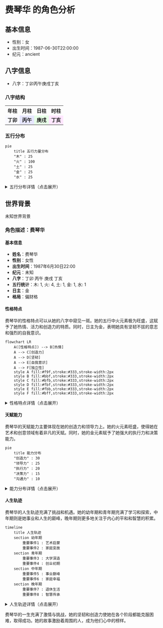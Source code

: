 # 费琴华 的角色分析

## 基本信息
- 性别：女
- 出生时间：1987-06-30T22:00:00
- 纪元：ancient

## 八字信息
- 八字：丁卯丙午庚戌丁亥

### 八字结构
<table>
  <tr>
    <th>年柱</th>
    <th>月柱</th>
    <th>日柱</th>
    <th>时柱</th>
  </tr>
  <tr>
    <td style='background-color:#f9f9ff;text-align:center;font-weight:bold;'>丁卯</td>
    <td style='background-color:#e6e6ff;text-align:center;font-weight:bold;'>丙午</td>
    <td style='background-color:#e6ffe6;text-align:center;font-weight:bold;'>庚戌</td>
    <td style='background-color:#ffe6ff;text-align:center;font-weight:bold;'>丁亥</td>
  </tr>
</table>

### 五行分布
```mermaid
pie
    title 五行力量分布
    "木" : 25
    "火" : 100
    "土" : 25
    "金" : 25
    "水" : 25
```

<details>
<summary>五行分布详情（点击展开）</summary>
<table>
  <tr>
    <th>金</th>
    <th>木</th>
    <th>水</th>
    <th>火</th>
    <th>土</th>
  </tr>
  <tr>
    <td style='background-color:#FFD700;text-align:center;'>1 (25%)</td>
    <td style='background-color:#90EE90;text-align:center;'>1 (25%)</td>
    <td style='background-color:#87CEFA;text-align:center;'>1 (25%)</td>
    <td style='background-color:#FF6347;text-align:center;'>4 (100%)</td>
    <td style='background-color:#D2B48C;text-align:center;'>1 (25%)</td>
  </tr>
</table>
</details>

## 世界背景
未知世界背景

### 角色描述：费琴华

#### 基本信息
- **姓名**：费琴华
- **性别**：女性
- **出生时间**：1987年6月30日22:00
- **纪元**：未知
- **八字**：丁卯 丙午 庚戌 丁亥
- **五行统计**：木: 1, 火: 4, 土: 1, 金: 1, 水: 1
- **日主**：金
- **格局**：偏财格

#### 性格特点
费琴华的性格特点可以从她的八字中窥见一斑。她的五行中火元素极为旺盛，这赋予了她热情、活力和创造力的特质。同时，日主为金，表明她具有坚韧不拔的意志和强烈的自我意识。

```mermaid
flowchart LR
    A([性格特点]) --> B[热情]
    A --> C[创造力]
    A --> D[坚韧]
    A --> E[自我意识]
    A --> F[独立性]
    style A fill:#f9f,stroke:#333,stroke-width:2px
    style B fill:#bbf,stroke:#333,stroke-width:2px
    style C fill:#bfb,stroke:#333,stroke-width:2px
    style D fill:#fbf,stroke:#333,stroke-width:2px
    style E fill:#fbb,stroke:#333,stroke-width:2px
    style F fill:#bff,stroke:#333,stroke-width:2px
```

<details>
<summary>性格特点详情（点击展开）</summary>
<table>
  <tr>
    <th colspan="5">性格特点</th>
  </tr>
  <tr>
    <td style='background-color:#f9f9ff;text-align:center;'>热情</td>
    <td style='background-color:#e6e6ff;text-align:center;'>创造力</td>
    <td style='background-color:#e6ffe6;text-align:center;'>坚韧</td>
    <td style='background-color:#ffe6ff;text-align:center;'>自我意识</td>
    <td style='background-color:#fff9e6;text-align:center;'>独立性</td>
  </tr>
</table>
</details>

#### 天赋能力
费琴华的天赋能力主要体现在她的创造力和领导力上。她的火元素旺盛，使得她在艺术和创意领域有着非凡的天赋。同时，她的金元素赋予了她强大的执行力和决策能力。

```mermaid
pie
    title 能力分布
    "创造力" : 30
    "领导力" : 25
    "执行力" : 20
    "决策力" : 15
    "沟通力" : 10
```

<details>
<summary>能力分布详情（点击展开）</summary>
<table>
  <tr>
    <th>创造力</th>
    <th>领导力</th>
    <th>执行力</th>
    <th>决策力</th>
    <th>沟通力</th>
  </tr>
  <tr>
    <td style='background-color:#FFD700;text-align:center;'>30%</td>
    <td style='background-color:#90EE90;text-align:center;'>25%</td>
    <td style='background-color:#87CEFA;text-align:center;'>20%</td>
    <td style='background-color:#FF6347;text-align:center;'>15%</td>
    <td style='background-color:#D2B48C;text-align:center;'>10%</td>
  </tr>
</table>
</details>

#### 人生轨迹
费琴华的人生轨迹充满了挑战和机遇。她的幼年期和青年期充满了学习和探索，中年期则是她事业和人生的巅峰，晚年期则更多地关注于内心的平和和智慧的积累。

```mermaid
timeline
    title 人生轨迹
    section 幼年期
        重要事件1 : 艺术启蒙
        重要事件2 : 家庭变故
    section 青年期
        重要事件3 : 大学深造
        重要事件4 : 创业初期
    section 中年期
        重要事件5 : 事业巅峰
        重要事件6 : 家庭幸福
    section 晚年期
        重要事件7 : 退休生活
        重要事件8 : 智慧传承
```

<details>
<summary>人生轨迹详情（点击展开）</summary>
<table>
  <tr>
    <th colspan="2">幼年期</th>
  </tr>
  <tr>
    <td style='background-color:#f9f9ff;'>艺术启蒙</td>
    <td>在幼年期，费琴华展现出对艺术的浓厚兴趣，开始学习绘画和音乐。</td>
  </tr>
  <tr>
    <td style='background-color:#f9f9ff;'>家庭变故</td>
    <td>家庭经历了一次重大变故，这对她的性格产生了深远影响。</td>
  </tr>
  <tr>
    <th colspan="2">青年期</th>
  </tr>
  <tr>
    <td style='background-color:#e6e6ff;'>大学深造</td>
    <td>在大学期间，费琴华选择了艺术设计专业，进一步深造。</td>
  </tr>
  <tr>
    <td style='background-color:#e6e6ff;'>创业初期</td>
    <td>毕业后，她开始了自己的创业之路，创办了一家设计公司。</td>
  </tr>
  <tr>
    <th colspan="2">中年期</th>
  </tr>
  <tr>
    <td style='background-color:#e6ffe6;'>事业巅峰</td>
    <td>她的设计公司逐渐壮大，成为行业内的佼佼者。</td>
  </tr>
  <tr>
    <td style='background-color:#e6ffe6;'>家庭幸福</td>
    <td>在事业成功的同时，她也拥有了幸福的家庭生活。</td>
  </tr>
  <tr>
    <th colspan="2">晚年期</th>
  </tr>
  <tr>
    <td style='background-color:#ffe6ff;'>退休生活</td>
    <td>退休后，费琴华开始享受平静的生活，专注于个人兴趣。</td>
  </tr>
  <tr>
    <td style='background-color:#ffe6ff;'>智慧传承</td>
    <td>她将自己的经验和智慧传授给年轻一代，成为他们的导师。</td>
  </tr>
</table>
</details>

费琴华的一生充满了激情与挑战，她的坚韧和创造力使她在各个阶段都能克服困难，取得成功。她的故事激励着周围的人，成为他们心中的榜样。